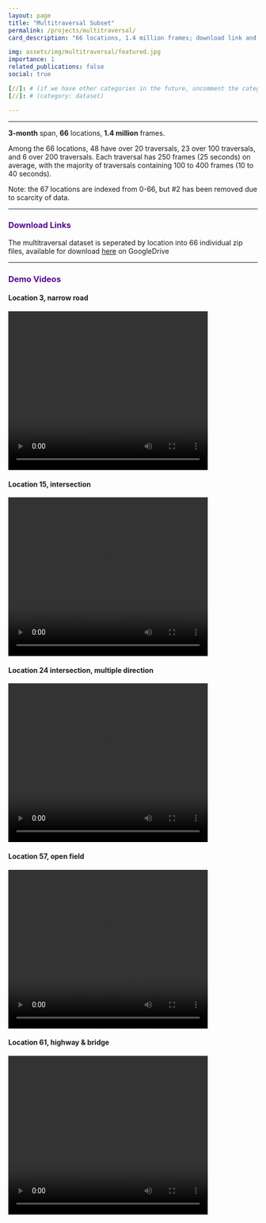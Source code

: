 ```yaml
---
layout: page
title: "Multitraversal Subset"
permalink: /projects/multitraversal/
card_description: "66 locations, 1.4 million frames; download link and demo videos"

img: assets/img/multitraversal/featured.jpg
importance: 1
related_publications: false
social: true

[//]: # (if we have other categories in the future, uncomment the category bellow. Change "enable_project_categories" to true in config.yml as well)
[//]: # (category: dataset)

---
```


---
**3-month** span, **66** locations, **1.4 million** frames.

Among the 66 locations, 48 have over 20 traversals, 23 over 100 traversals, and 6 over 200 traversals. 
Each traversal has 250 frames (25 seconds) on average, with the majority of traversals containing 100 to 400 frames (10 to 40 seconds).

Note: the 67 locations are indexed from 0-66, but #2 has been removed due to scarcity of data.

---

### <span style="font-weight: bold; color:#57068c">Download Links</span>

The multitraversal dataset is seperated by location into 66 individual zip files, available for download [here](https://drive.google.com/drive/folders/10aA0mcsXqNKnt1Mr8jYex8C_zzHng3Ia?usp=sharing) on GoogleDrive

---

### <span style="font-weight: bold; color:#57068c">Demo Videos</span>
#### Location 3, narrow road
<video width="80%" height="320" preload="auto" controls>
  <source src="/MARS/assets/img/multitraversal/videos/3.mp4" type="video/webm">
</video>

#### Location 15, intersection
<video width="80%" height="320" preload="auto" controls>
  <source src="/MARS/assets/img/multitraversal/videos/15.mp4" type="video/webm">
</video>

#### Location 24 intersection, multiple direction
<video width="80%" height="320" preload="auto" controls>
  <source src="/MARS/assets/img/multitraversal/videos/24.mp4" type="video/webm">
</video>

#### Location 57,  open field
<video width="80%" height="320" preload="auto" controls>
  <source src="/MARS/assets/img/multitraversal/videos/57.mp4" type="video/webm">
</video>

#### Location 61, highway & bridge
<video width="80%" height="320" preload="auto" controls>
  <source src="/MARS/assets/img/multitraversal/videos/61.mp4" type="video/webm">
</video>

